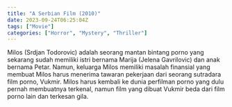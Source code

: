 ```yaml
---
title: "A Serbian Film (2010)"
date: 2023-09-24T06:25:04Z
tags: ["Movie"]
categories: ["Horror", "Mystery", "Thriller"]
---
```


Milos (Srdjan Todorovic) adalah seorang mantan bintang porno yang sekarang sudah memiliki istri bernama Marija (Jelena Gavrilovic) dan anak bernama Petar. Namun, keluarga Milos memiliki masalah finansial yang membuat Milos harus menerima tawaran pekerjaan dari seorang sutradara film porno, Vukmir. Milos harus kembali ke dunia perfilman porno yang dulu pernah membuatnya terkenal, namun film yang dibuat Vukmir beda dari film porno lain dan terkesan gila.

<mux-player stream-type="on-demand"
  src="https://kp3d-my.sharepoint.com/personal/ryoo_kp3d_onmicrosoft_com/_layouts/15/download.aspx?share=EU5Hc4Bq2mxErMJm_4mwf4QBnAbIksnj090F7GxblCA_bQ" metadata-video-title="A Serbian Film (2010)" prefer-playback="mse" controls>
  </mux-player>
  
  
  <script src="https://cdn.jsdelivr.net/npm/@mux/mux-player"></script>
  
 <script id="d74kwVdfQdgTRsytvnMY02yhFm5edRNqJYMopG1RIxaA" type="application/ld+json">
 {
  "@context": "https://schema.org/",
  "@type": "VideoObject",
  "name": "A Serbian Film (2010)",
  "contentUrl": "https://stream.mux.com/d74kwVdfQdgTRsytvnMY02yhFm5edRNqJYMopG1RIxaA.m3u8",
  "thumbnailUrl": "https://www.themoviedb.org/t/p/original/fWeX6y62oN9QpZpwCpmYVljCv77.jpg?width=314&fit_mode=preserve&time=25",
  "uploadDate": "2023-09-24T06:25:04Z",
}

</script>

